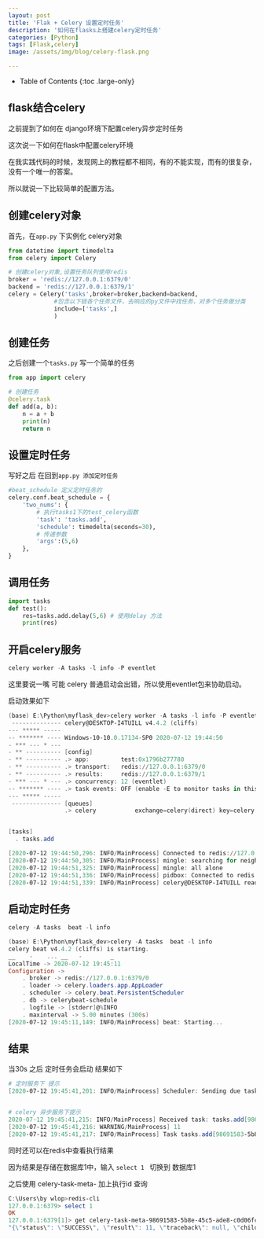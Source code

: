 ```yaml
---
layout: post
title: 'Flak + Celery 设置定时任务'
description: '如何在flasks上搭建celery定时任务'
categories: [Python]
tags: [Flask,celery]
image: /assets/img/blog/celery-flask.png

---
```

- Table of Contents
{:toc .large-only}

## flask结合celery
之前提到了如何在 django环境下配置celery异步定时任务

这次说一下如何在flask中配置celery环境

在我实践代码的时候，发现网上的教程都不相同，有的不能实现，而有的很复杂，没有一个唯一的答案。

所以就说一下比较简单的配置方法。

## 创建celery对象

首先，在``app.py`` 下实例化 celery对象

```python
from datetime import timedelta
from celery import Celery

# 创建celery对象,设置任务队列使用redis
broker = 'redis://127.0.0.1:6379/0'
backend = 'redis://127.0.0.1:6379/1'
celery = Celery('tasks',broker=broker,backend=backend,
             #包含以下链各个任务文件，去响应的py文件中找任务，对多个任务做分类
             include=['tasks',]
             )

```
## 创建任务
之后创建一个``tasks.py``  写一个简单的任务

```python
from app import celery

# 创建任务
@celery.task
def add(a, b):
    n = a + b
    print(n)
    return n
```
## 设置定时任务
写好之后 在回到``app.py 添加定时任务``

```python 
#beat_schedule 定义定时任务的
celery.conf.beat_schedule = {
    'two_nums': {
        # 执行tasks1下的test_celery函数
        'task': 'tasks.add',
        'schedule': timedelta(seconds=30),
        # 传递参数
        'args':(5,6)
    },
}
```

## 调用任务

```python
import tasks 
def test():
	res=tasks.add.delay(5,6) # 使用delay 方法
   	print(res)
```

## 开启celery服务

```powershell
celery worker -A tasks -l info -P eventlet
```

这里要说一嘴 可能 celery 普通启动会出错，所以使用eventlet包来协助启动。

启动效果如下

```powershell
(base) E:\Python\myflask_dev>celery worker -A tasks -l info -P eventlet
 -------------- celery@DESKTOP-I4TUILL v4.4.2 (cliffs)
--- ***** -----
-- ******* ---- Windows-10-10.0.17134-SP0 2020-07-12 19:44:50
- *** --- * ---
- ** ---------- [config]
- ** ---------- .> app:         test:0x1796b277780
- ** ---------- .> transport:   redis://127.0.0.1:6379/0
- ** ---------- .> results:     redis://127.0.0.1:6379/1
- *** --- * --- .> concurrency: 12 (eventlet)
-- ******* ---- .> task events: OFF (enable -E to monitor tasks in this worker)
--- ***** -----
 -------------- [queues]
                .> celery           exchange=celery(direct) key=celery


[tasks]
  . tasks.add

[2020-07-12 19:44:50,296: INFO/MainProcess] Connected to redis://127.0.0.1:6379/0
[2020-07-12 19:44:50,305: INFO/MainProcess] mingle: searching for neighbors
[2020-07-12 19:44:51,325: INFO/MainProcess] mingle: all alone
[2020-07-12 19:44:51,336: INFO/MainProcess] pidbox: Connected to redis://127.0.0.1:6379/0.
[2020-07-12 19:44:51,339: INFO/MainProcess] celery@DESKTOP-I4TUILL ready.

```
## 启动定时任务


```powershell
celery -A tasks  beat -l info
```

```powershell
(base) E:\Python\myflask_dev>celery -A tasks  beat -l info
celery beat v4.4.2 (cliffs) is starting.
__    -    ... __   -        _
LocalTime -> 2020-07-12 19:45:11
Configuration ->
    . broker -> redis://127.0.0.1:6379/0
    . loader -> celery.loaders.app.AppLoader
    . scheduler -> celery.beat.PersistentScheduler
    . db -> celerybeat-schedule
    . logfile -> [stderr]@%INFO
    . maxinterval -> 5.00 minutes (300s)
[2020-07-12 19:45:11,149: INFO/MainProcess] beat: Starting...
```

## 结果
当30s 之后 定时任务会启动 结果如下

```powershell
# 定时服务下 提示
[2020-07-12 19:45:41,201: INFO/MainProcess] Scheduler: Sending due task two_nums (tasks.add)


# celery 异步服务下提示
2020-07-12 19:45:41,215: INFO/MainProcess] Received task: tasks.add[98691583-5b8e-45c5-ade8-c0d06fcaeb0d]
[2020-07-12 19:45:41,216: WARNING/MainProcess] 11
[2020-07-12 19:45:41,217: INFO/MainProcess] Task tasks.add[98691583-5b8e-45c5-ade8-c0d06fcaeb0d] succeeded in 0.01600000000325963s: 11
```

同时还可以在redis中查看执行结果

因为结果是存储在数据库1中，输入 ``select 1 `` 切换到 数据库1

之后使用 celery-task-meta- 加上执行id 查询 

```powershell
C:\Users\by wlop>redis-cli
127.0.0.1:6379> select 1
OK
127.0.0.1:6379[1]> get celery-task-meta-98691583-5b8e-45c5-ade8-c0d06fcaeb0d
"{\"status\": \"SUCCESS\", \"result\": 11, \"traceback\": null, \"children\": [], \"date_done\": \"2020-07-12T11:45:41.216875\", \"task_id\": \"98691583-5b8e-45c5-ade8-c0d06fcaeb0d\"}"
```





